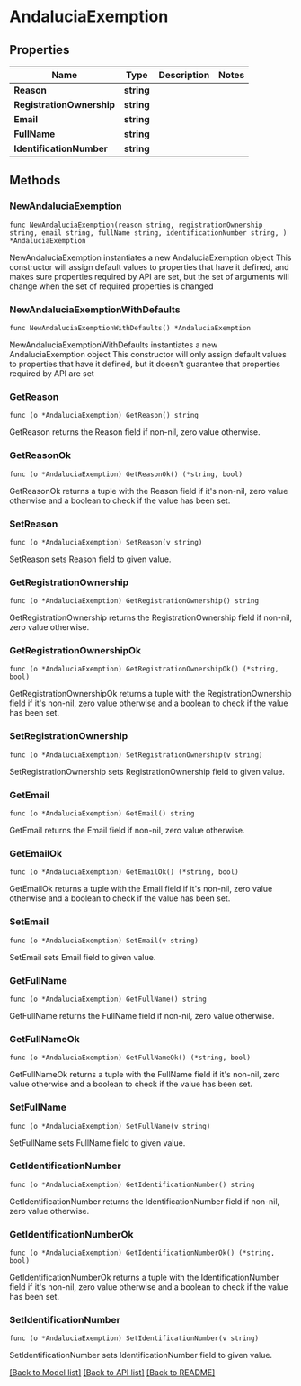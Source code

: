 # AndaluciaExemption

## Properties

Name | Type | Description | Notes
------------ | ------------- | ------------- | -------------
**Reason** | **string** |  | 
**RegistrationOwnership** | **string** |  | 
**Email** | **string** |  | 
**FullName** | **string** |  | 
**IdentificationNumber** | **string** |  | 

## Methods

### NewAndaluciaExemption

`func NewAndaluciaExemption(reason string, registrationOwnership string, email string, fullName string, identificationNumber string, ) *AndaluciaExemption`

NewAndaluciaExemption instantiates a new AndaluciaExemption object
This constructor will assign default values to properties that have it defined,
and makes sure properties required by API are set, but the set of arguments
will change when the set of required properties is changed

### NewAndaluciaExemptionWithDefaults

`func NewAndaluciaExemptionWithDefaults() *AndaluciaExemption`

NewAndaluciaExemptionWithDefaults instantiates a new AndaluciaExemption object
This constructor will only assign default values to properties that have it defined,
but it doesn't guarantee that properties required by API are set

### GetReason

`func (o *AndaluciaExemption) GetReason() string`

GetReason returns the Reason field if non-nil, zero value otherwise.

### GetReasonOk

`func (o *AndaluciaExemption) GetReasonOk() (*string, bool)`

GetReasonOk returns a tuple with the Reason field if it's non-nil, zero value otherwise
and a boolean to check if the value has been set.

### SetReason

`func (o *AndaluciaExemption) SetReason(v string)`

SetReason sets Reason field to given value.


### GetRegistrationOwnership

`func (o *AndaluciaExemption) GetRegistrationOwnership() string`

GetRegistrationOwnership returns the RegistrationOwnership field if non-nil, zero value otherwise.

### GetRegistrationOwnershipOk

`func (o *AndaluciaExemption) GetRegistrationOwnershipOk() (*string, bool)`

GetRegistrationOwnershipOk returns a tuple with the RegistrationOwnership field if it's non-nil, zero value otherwise
and a boolean to check if the value has been set.

### SetRegistrationOwnership

`func (o *AndaluciaExemption) SetRegistrationOwnership(v string)`

SetRegistrationOwnership sets RegistrationOwnership field to given value.


### GetEmail

`func (o *AndaluciaExemption) GetEmail() string`

GetEmail returns the Email field if non-nil, zero value otherwise.

### GetEmailOk

`func (o *AndaluciaExemption) GetEmailOk() (*string, bool)`

GetEmailOk returns a tuple with the Email field if it's non-nil, zero value otherwise
and a boolean to check if the value has been set.

### SetEmail

`func (o *AndaluciaExemption) SetEmail(v string)`

SetEmail sets Email field to given value.


### GetFullName

`func (o *AndaluciaExemption) GetFullName() string`

GetFullName returns the FullName field if non-nil, zero value otherwise.

### GetFullNameOk

`func (o *AndaluciaExemption) GetFullNameOk() (*string, bool)`

GetFullNameOk returns a tuple with the FullName field if it's non-nil, zero value otherwise
and a boolean to check if the value has been set.

### SetFullName

`func (o *AndaluciaExemption) SetFullName(v string)`

SetFullName sets FullName field to given value.


### GetIdentificationNumber

`func (o *AndaluciaExemption) GetIdentificationNumber() string`

GetIdentificationNumber returns the IdentificationNumber field if non-nil, zero value otherwise.

### GetIdentificationNumberOk

`func (o *AndaluciaExemption) GetIdentificationNumberOk() (*string, bool)`

GetIdentificationNumberOk returns a tuple with the IdentificationNumber field if it's non-nil, zero value otherwise
and a boolean to check if the value has been set.

### SetIdentificationNumber

`func (o *AndaluciaExemption) SetIdentificationNumber(v string)`

SetIdentificationNumber sets IdentificationNumber field to given value.



[[Back to Model list]](../README.md#documentation-for-models) [[Back to API list]](../README.md#documentation-for-api-endpoints) [[Back to README]](../README.md)


